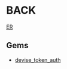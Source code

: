 # BACK

[ER](https://drive.google.com/file/d/1KcrZQ3ejE4QzUY7tAJzDBRrklgK9Sui4/view?usp=sharing)

## Gems

- [devise_token_auth](https://github.com/lynndylanhurley/devise_token_auth)
